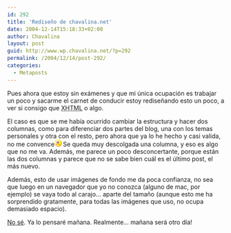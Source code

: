```yaml
---
id: 292
title: 'Rediseño de chavalina.net'
date: 2004-12-14T15:18:33+02:00
author: Chavalina
layout: post
guid: http://www.wp.chavalina.net/?p=292
permalink: /2004/12/14/post-292/
categories:
  - Metaposts
---
```

Pues ahora que estoy sin exámenes y que mi única ocupación es trabajar un poco y sacarme el carnet de conducir estoy rediseñando esto un poco, a ver si consigo que <acronym title="eXtended HyperText Markup Language">XHTML</acronym> o algo.

El caso es que se me había ocurrido cambiar la estructura y hacer dos columnas, como para diferenciar dos partes del blog, una con los temas personales y otra con el resto, pero ahora que ya lo he hecho y casi valida, no me convence![emo](/imagenes/emoticonos/triste.gif) Se queda muy descolgada una columna, y eso es algo que no me va. Además, me parece un poco desconcertante, porque están las dos columnas y parece que no se sabe bien cuál es el último post, el más nuevo.

Además, esto de usar imágenes de fondo me da poca confianza, no sea que luego en un navegador que yo no conozca (alguno de mac, por ejemplo) se vaya todo al carajo… aparte del tamaño (aunque esto me ha sorprendido gratamente, para todas las imágenes que uso, no ocupa demasiado espacio).

<a href="http://www.chavalina.net/imagenes/estilos/old/6.jpg" target="_blank">No sé</a>. Ya lo pensaré mañana. Realmente… mañana será otro día!
